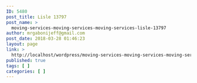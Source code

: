 ```yaml
---
ID: 5480
post_title: Lisle 13797
post_name: >
  moving-services-moving-services-moving-services-lisle-13797
author: mrgabonijeff@gmail.com
post_date: 2018-03-28 01:46:23
layout: page
link: >
  http://localhost/wordpress/moving-services-moving-services-moving-services-lisle-13797/
published: true
tags: [ ]
categories: [ ]
---
```

